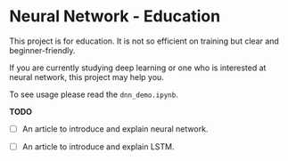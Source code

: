 # Neural Network - Education

This project is for education. It is not so efficient on training but clear and beginner-friendly.  

If you are currently studying deep learning or one who is interested at neural network, this project may help you.  

To see usage please read the `dnn_demo.ipynb`.  

  

**TODO**

- [ ] An article to introduce and explain neural network.
- [ ] An article to introduce and explain LSTM.

